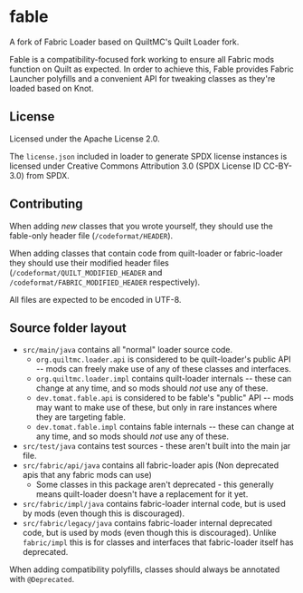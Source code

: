 # fable

A fork of Fabric Loader based on QuiltMC's Quilt Loader fork.

Fable is a compatibility-focused fork working to ensure all Fabric mods function on Quilt as expected. In order to achieve this, Fable provides Fabric Launcher polyfills and a convenient API for tweaking classes as they're loaded based on Knot.

## License

Licensed under the Apache License 2.0.

The `license.json` included in loader to generate SPDX license instances is licensed under Creative Commons Attribution
3.0 (SPDX License ID CC-BY-3.0) from SPDX.

## Contributing

When adding *new* classes that you wrote yourself, they should use the fable-only header file (`/codeformat/HEADER`).

When adding classes that contain code from quilt-loader or fabric-loader they should use their modified header files (`/codeformat/QUILT_MODIFIED_HEADER` and `/codeformat/FABRIC_MODIFIED_HEADER` respectively).

All files are expected to be encoded in UTF-8.

## Source folder layout

* `src/main/java` contains all "normal" loader source code.
    * `org.quiltmc.loader.api` is considered to be quilt-loader's public API -- mods can freely make use of any of these classes and interfaces.
    * `org.quiltmc.loader.impl` contains quilt-loader internals -- these can change at any time, and so mods should *not* use any of these.
    * `dev.tomat.fable.api` is considered to be fable's "public" API -- mods may want to make use of these, but only in rare instances where they are targeting fable.
    * `dev.tomat.fable.impl` contains fable internals -- these can change at any time, and so mods should *not* use any of these.
* `src/test/java` contains test sources - these aren't built into the main jar file.
* `src/fabric/api/java` contains all fabric-loader apis (Non deprecated apis that any fabric mods can use)
    * Some classes in this package aren't deprecated - this generally means quilt-loader doesn't have a replacement for it yet.
* `src/fabric/impl/java` contains fabric-loader internal code, but is used by mods (even though this is discouraged).
* `src/fabric/legacy/java` contains fabric-loader internal deprecated code, but is used by mods (even though this is discouraged). Unlike `fabric/impl` this is for classes and interfaces that fabric-loader itself has deprecated.

When adding compatibility polyfills, classes should always be annotated with `@Deprecated`.
